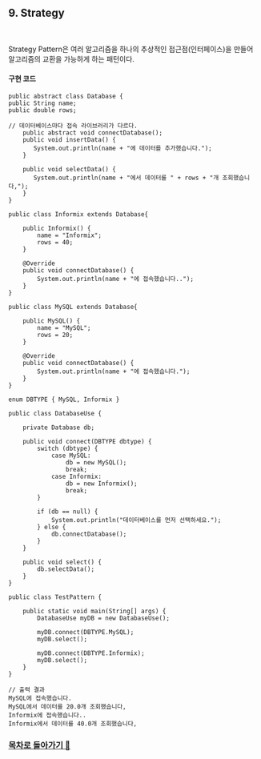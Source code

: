 <h2>9. Strategy</h2><br/> 

Strategy Pattern은 여러 알고리즘을 하나의 추상적인 접근점(인터페이스)을 만들어 알고리즘의 교환을 가능하게 하는 패턴이다.<br>

<h4>구현 코드</h4>
<code><pre>public abstract class Database {
public String name;
public double rows;<br>
// 데이터베이스마다 접속 라이브러리가 다르다.
    public abstract void connectDatabase();
    public void insertData() {
       System.out.println(name + "에 데이터를 추가했습니다.");
    }<br>
    public void selectData() {
       System.out.println(name + "에서 데이터를 " + rows + "개 조회했습니다,");
    }
}<br>
public class Informix extends Database{<br>
    public Informix() {
        name = "Informix";
        rows = 40;
    }<br>
    @Override
    public void connectDatabase() {
        System.out.println(name + "에 접속했습니다..");
    }
}<br>
public class MySQL extends Database{<br>
    public MySQL() {
        name = "MySQL";
        rows = 20;
    }<br>
    @Override
    public void connectDatabase() {
        System.out.println(name + "에 접속했습니다.");
    }
}<br>
enum DBTYPE { MySQL, Informix }<br>
public class DatabaseUse {<br>
    private Database db;<br>
    public void connect(DBTYPE dbtype) {
        switch (dbtype) {
            case MySQL:
                db = new MySQL();
                break;
            case Informix:
                db = new Informix();
                break;
        }<br>
        if (db == null) {
            System.out.println("데이터베이스를 먼저 선택하세요.");
        } else {
            db.connectDatabase();
        }
    }<br>
    public void select() {
        db.selectData();
    }
}<br>
public class TestPattern {<br>
    public static void main(String[] args) {
        DatabaseUse myDB = new DatabaseUse();<br>
        myDB.connect(DBTYPE.MySQL);
        myDB.select();<br>
        myDB.connect(DBTYPE.Informix);
        myDB.select();
    }
}<br>
// 출력 결과
MySQL에 접속했습니다.
MySQL에서 데이터를 20.0개 조회했습니다,
Informix에 접속했습니다..
Informix에서 데이터를 40.0개 조회했습니다,
</code></pre>
<h3><a href="https://github.com/EungyuCho/Disign_Pattern_Repo">목차로 돌아가기 🏃</a></h3> 